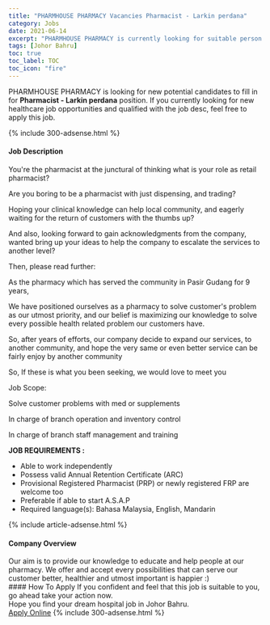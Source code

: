 ```yaml
---
title: "PHARMHOUSE PHARMACY Vacancies Pharmacist - Larkin perdana" 
category: Jobs 
date: 2021-06-14 
excerpt: "PHARMHOUSE PHARMACY is currently looking for suitable person to fill in the Pharmacist - Larkin perdana which positioned at Johor Bahru" 
tags: [Johor Bahru] 
toc: true 
toc_label: TOC 
toc_icon: "fire" 
--- 
```


<p>PHARMHOUSE PHARMACY is looking for new potential candidates to fill in for <b>Pharmacist - Larkin perdana</b> position. If you currently looking for new healthcare job opportunities and qualified with the job desc, feel free to apply this job.
</p>{% include 300-adsense.html %} 
<div><div><h4>Job Description</h4></div><div><div><span><div><p>You're the pharmacist at the junctural of thinking what is your role as retail pharmacist?</p><p>Are you boring to be a pharmacist with just dispensing, and trading?</p><p>Hoping your clinical knowledge can help local community, and eagerly waiting for the return of customers with the thumbs up?</p><p>And also, looking forward to gain acknowledgments from the company, wanted bring up your ideas to help the company to escalate the services to another level?</p><p>Then, please read further:</p><p>As the pharmacy which has served the community in Pasir Gudang for 9 years,</p><p>We have positioned ourselves as a pharmacy to solve customer's problem as our utmost priority, and our belief is maximizing our knowledge to solve every possible health related problem our customers have.</p><p>So, after years of efforts, our company decide to expand our services, to another community, and hope the very same or even better service can be fairly enjoy by another community</p><p>So, If these is what you been seeking, we would love to meet you</p><p>Job Scope:</p><p>Solve customer problems with med or supplements</p><p>In charge of branch operation and inventory control</p><p>In charge of branch staff management and training</p><p><strong>JOB REQUIREMENTS :</strong></p><ul><li>Able to work independently</li><li>Possess valid Annual Retention Certificate (ARC)</li><li>Provisional Registered Pharmacist (PRP) or newly registered FRP are welcome too</li><li>Preferable if able to start A.S.A.P</li><li>Required language(s):&#160;Bahasa Malaysia, English, Mandarin</li></ul></div></span></div></div></div> 
{% include article-adsense.html %} 
<div><div><h4>Company Overview</h4></div><div><div><span><div><div>
	Our aim is to provide our knowledge to educate and help people at our pharmacy. We offer and accept every possibilities that can serve our customer better, healthier and utmost important is happier :)</div></div></span></div></div></div> 
#### How To Apply 
If you confident and feel that this job is suitable to you, go ahead take your action now. <br/> 
Hope you find your dream hospital job in Johor Bahru. <br/> 
<a href="https://www.jobstreet.com.my/en/job/pharmacist-larkin-perdana-4589321?jobId=jobstreet-my-job-4589321" class="btn btn--warning" target="_blank" rel="nofollow noopenner">Apply Online</a> 
{% include 300-adsense.html %} 